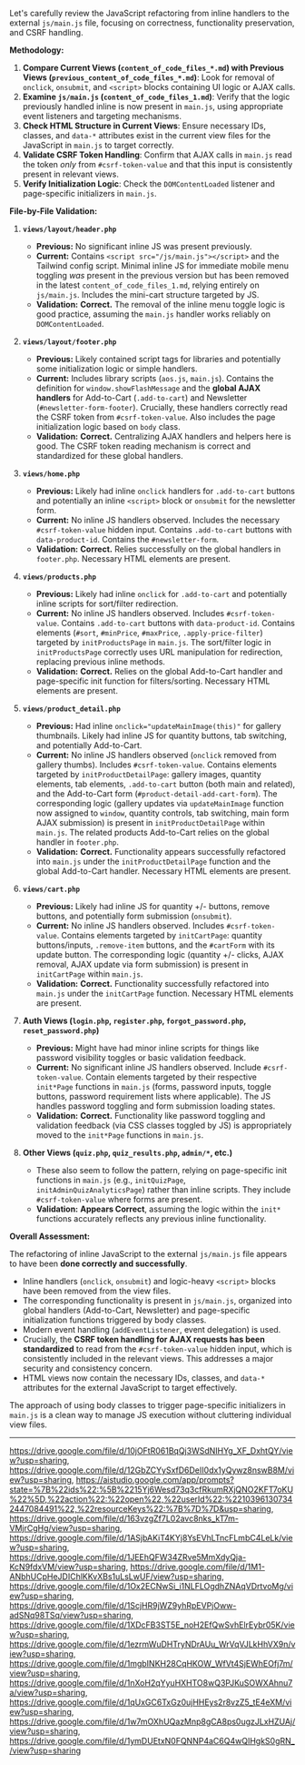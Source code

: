 Let's carefully review the JavaScript refactoring from inline handlers to the external `js/main.js` file, focusing on correctness, functionality preservation, and CSRF handling.

**Methodology:**

1.  **Compare Current Views (`content_of_code_files_*.md`) with Previous Views (`previous_content_of_code_files_*.md`)**: Look for removal of `onclick`, `onsubmit`, and `<script>` blocks containing UI logic or AJAX calls.
2.  **Examine `js/main.js` (`content_of_code_files_1.md`)**: Verify that the logic previously handled inline is now present in `main.js`, using appropriate event listeners and targeting mechanisms.
3.  **Check HTML Structure in Current Views**: Ensure necessary IDs, classes, and `data-*` attributes exist in the current view files for the JavaScript in `main.js` to target correctly.
4.  **Validate CSRF Token Handling**: Confirm that AJAX calls in `main.js` read the token *only* from `#csrf-token-value` and that this input is consistently present in relevant views.
5.  **Verify Initialization Logic**: Check the `DOMContentLoaded` listener and page-specific initializers in `main.js`.

**File-by-File Validation:**

1.  **`views/layout/header.php`**
    *   **Previous:** No significant inline JS was present previously.
    *   **Current:** Contains `<script src="/js/main.js"></script>` and the Tailwind config script. Minimal inline JS for immediate mobile menu toggling *was* present in the previous version but has been removed in the latest `content_of_code_files_1.md`, relying entirely on `js/main.js`. Includes the mini-cart structure targeted by JS.
    *   **Validation:** **Correct.** The removal of the inline menu toggle logic is good practice, assuming the `main.js` handler works reliably on `DOMContentLoaded`.

2.  **`views/layout/footer.php`**
    *   **Previous:** Likely contained script tags for libraries and potentially some initialization logic or simple handlers.
    *   **Current:** Includes library scripts (`aos.js`, `main.js`). Contains the definition for `window.showFlashMessage` and the **global AJAX handlers** for Add-to-Cart (`.add-to-cart`) and Newsletter (`#newsletter-form-footer`). Crucially, these handlers correctly read the CSRF token from `#csrf-token-value`. Also includes the page initialization logic based on `body` class.
    *   **Validation:** **Correct.** Centralizing AJAX handlers and helpers here is good. The CSRF token reading mechanism is correct and standardized for these global handlers.

3.  **`views/home.php`**
    *   **Previous:** Likely had inline `onclick` handlers for `.add-to-cart` buttons and potentially an inline `<script>` block or `onsubmit` for the newsletter form.
    *   **Current:** No inline JS handlers observed. Includes the necessary `#csrf-token-value` hidden input. Contains `.add-to-cart` buttons with `data-product-id`. Contains the `#newsletter-form`.
    *   **Validation:** **Correct.** Relies successfully on the global handlers in `footer.php`. Necessary HTML elements are present.

4.  **`views/products.php`**
    *   **Previous:** Likely had inline `onclick` for `.add-to-cart` and potentially inline scripts for sort/filter redirection.
    *   **Current:** No inline JS handlers observed. Includes `#csrf-token-value`. Contains `.add-to-cart` buttons with `data-product-id`. Contains elements (`#sort`, `#minPrice`, `#maxPrice`, `.apply-price-filter`) targeted by `initProductsPage` in `main.js`. The sort/filter logic in `initProductsPage` correctly uses URL manipulation for redirection, replacing previous inline methods.
    *   **Validation:** **Correct.** Relies on the global Add-to-Cart handler and page-specific init function for filters/sorting. Necessary HTML elements are present.

5.  **`views/product_detail.php`**
    *   **Previous:** Had inline `onclick="updateMainImage(this)"` for gallery thumbnails. Likely had inline JS for quantity buttons, tab switching, and potentially Add-to-Cart.
    *   **Current:** No inline JS handlers observed (`onclick` removed from gallery thumbs). Includes `#csrf-token-value`. Contains elements targeted by `initProductDetailPage`: gallery images, quantity elements, tab elements, `.add-to-cart` button (both main and related), and the Add-to-Cart form (`#product-detail-add-cart-form`). The corresponding logic (gallery updates via `updateMainImage` function now assigned to `window`, quantity controls, tab switching, main form AJAX submission) is present in `initProductDetailPage` within `main.js`. The related products Add-to-Cart relies on the global handler in `footer.php`.
    *   **Validation:** **Correct.** Functionality appears successfully refactored into `main.js` under the `initProductDetailPage` function and the global Add-to-Cart handler. Necessary HTML elements are present.

6.  **`views/cart.php`**
    *   **Previous:** Likely had inline JS for quantity +/- buttons, remove buttons, and potentially form submission (`onsubmit`).
    *   **Current:** No inline JS handlers observed. Includes `#csrf-token-value`. Contains elements targeted by `initCartPage`: quantity buttons/inputs, `.remove-item` buttons, and the `#cartForm` with its update button. The corresponding logic (quantity +/- clicks, AJAX removal, AJAX update via form submission) is present in `initCartPage` within `main.js`.
    *   **Validation:** **Correct.** Functionality successfully refactored into `main.js` under the `initCartPage` function. Necessary HTML elements are present.

7.  **Auth Views (`login.php`, `register.php`, `forgot_password.php`, `reset_password.php`)**
    *   **Previous:** Might have had minor inline scripts for things like password visibility toggles or basic validation feedback.
    *   **Current:** No significant inline JS handlers observed. Include `#csrf-token-value`. Contain elements targeted by their respective `init*Page` functions in `main.js` (forms, password inputs, toggle buttons, password requirement lists where applicable). The JS handles password toggling and form submission loading states.
    *   **Validation:** **Correct.** Functionality like password toggling and validation feedback (via CSS classes toggled by JS) is appropriately moved to the `init*Page` functions in `main.js`.

8.  **Other Views (`quiz.php`, `quiz_results.php`, `admin/*`, etc.)**
    *   These also seem to follow the pattern, relying on page-specific init functions in `main.js` (e.g., `initQuizPage`, `initAdminQuizAnalyticsPage`) rather than inline scripts. They include `#csrf-token-value` where forms are present.
    *   **Validation:** **Appears Correct**, assuming the logic within the `init*` functions accurately reflects any previous inline functionality.

**Overall Assessment:**

The refactoring of inline JavaScript to the external `js/main.js` file appears to have been **done correctly and successfully**.

*   Inline handlers (`onclick`, `onsubmit`) and logic-heavy `<script>` blocks have been removed from the view files.
*   The corresponding functionality is present in `js/main.js`, organized into global handlers (Add-to-Cart, Newsletter) and page-specific initialization functions triggered by body classes.
*   Modern event handling (`addEventListener`, event delegation) is used.
*   Crucially, the **CSRF token handling for AJAX requests has been standardized** to read from the `#csrf-token-value` hidden input, which is consistently included in the relevant views. This addresses a major security and consistency concern.
*   HTML views now contain the necessary IDs, classes, and `data-*` attributes for the external JavaScript to target effectively.

The approach of using body classes to trigger page-specific initializers in `main.js` is a clean way to manage JS execution without cluttering individual view files.

---
https://drive.google.com/file/d/10jOFtR061BqQj3WSdNIHYg_XF_DxhtQY/view?usp=sharing, https://drive.google.com/file/d/12GbZCYySxfD6DeII0dx1yQywz8nswB8M/view?usp=sharing, https://aistudio.google.com/app/prompts?state=%7B%22ids%22:%5B%2215Yj6Wesd73q3cfRkumRXjQNO2KFT7oKU%22%5D,%22action%22:%22open%22,%22userId%22:%22103961307342447084491%22,%22resourceKeys%22:%7B%7D%7D&usp=sharing, https://drive.google.com/file/d/163vzgZf7L02avc8nks_kT7m-VMjrCgHg/view?usp=sharing, https://drive.google.com/file/d/1ASjbAKiT4KYj8YsEVhLTncFLmbC4LeLk/view?usp=sharing, https://drive.google.com/file/d/1JEEhQFW34ZRve5MmXdyQja-KcN9fdxVM/view?usp=sharing, https://drive.google.com/file/d/1M1-ANbhUCpHeJDIChlKKvXBs1uLsLwUF/view?usp=sharing, https://drive.google.com/file/d/1Ox2ECNwSi_i1NLFLOgdhZNAqVDrtvoMg/view?usp=sharing, https://drive.google.com/file/d/1ScjHR9jWZ9yhRpEVPjOww-adSNq98TSq/view?usp=sharing, https://drive.google.com/file/d/1XDcFB3ST5E_noH2EfQwSvhElrEybr05K/view?usp=sharing, https://drive.google.com/file/d/1ezrmWuDHTryNDrAUu_WrVqVJLkHhVX9n/view?usp=sharing, https://drive.google.com/file/d/1mgbINKH28CqHKOW_WfVt4SjEWhEOfj7m/view?usp=sharing, https://drive.google.com/file/d/1nXoH2qYyuHXHTO8wQ3PJKuSOWXAhnu7a/view?usp=sharing, https://drive.google.com/file/d/1qUxGC6TxGz0ujHHEys2r8vzZ5_tE4eXM/view?usp=sharing, https://drive.google.com/file/d/1w7mOXhUQazMnp8gCA8ps0ugzJLxHZUAj/view?usp=sharing, https://drive.google.com/file/d/1ymDUEtxN0FQNNP4aC6Q4wQIHgkS0gRN_/view?usp=sharing
